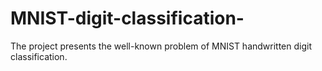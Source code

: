 # MNIST-digit-classification-
The project presents the well-known problem of MNIST handwritten digit classification.

